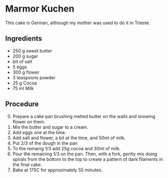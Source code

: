 # Marmor Kuchen

This cake is German, although my mother was used to do it in Trieste.

## Ingredients

- 250 g  sweet butter
- 200 g  sugar
- bit of salt
- 5      eggs
- 300 g  flower
- 3 teaspoons powder
- 25  g  Cocoa
- 75  ml Milk

## Procedure

0. Prepare a cake pan brushing melted butter on the walls and snowing flower on them.
1. Mix the butter and sugar to a cream.
2. Add eggs one at the time.
3. Add salt and flower, a bit at the time, and 50ml of milk.
4. Put 2/3 of the dough in the pan
5. To the remaing 1/3 add 25g cocoa and 30ml of milk.
6. Pour the remaining 1/3 on the pan. Then, with a fork, gently mix doing spirals from the bottom to the top to create a pattern of dark filaments in the final cake.
7. Bake at 175C for approximately 55 minutes.